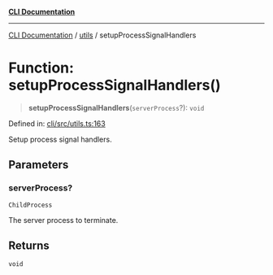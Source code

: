 [**CLI Documentation**](../../README.md)

***

[CLI Documentation](../../README.md) / [utils](../README.md) / setupProcessSignalHandlers

# Function: setupProcessSignalHandlers()

> **setupProcessSignalHandlers**(`serverProcess`?): `void`

Defined in: [cli/src/utils.ts:163](https://github.com/stonemjs/cli/blob/a8ddb59abbd77ddb2870c689c0c7e80297d24c5a/src/utils.ts#L163)

Setup process signal handlers.

## Parameters

### serverProcess?

`ChildProcess`

The server process to terminate.

## Returns

`void`
